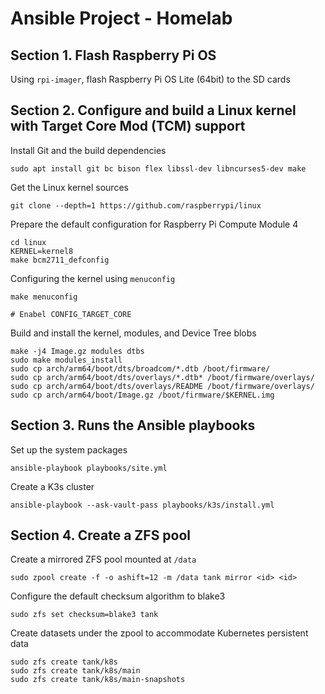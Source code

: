 # Ansible Project - Homelab

## Section 1. Flash Raspberry Pi OS

Using `rpi-imager`, flash Raspberry Pi OS Lite (64bit) to the SD cards

## Section 2. Configure and build a Linux kernel with Target Core Mod (TCM) support

Install Git and the build dependencies

```shell
sudo apt install git bc bison flex libssl-dev libncurses5-dev make
```

Get the Linux kernel sources

```shell
git clone --depth=1 https://github.com/raspberrypi/linux
```

Prepare the default configuration for Raspberry Pi Compute Module 4

```shell
cd linux
KERNEL=kernel8
make bcm2711_defconfig
```

Configuring the kernel using `menuconfig`

```shell
make menuconfig

# Enabel CONFIG_TARGET_CORE
```

Build and install the kernel, modules, and Device Tree blobs

```shell
make -j4 Image.gz modules dtbs
sudo make modules_install
sudo cp arch/arm64/boot/dts/broadcom/*.dtb /boot/firmware/
sudo cp arch/arm64/boot/dts/overlays/*.dtb* /boot/firmware/overlays/
sudo cp arch/arm64/boot/dts/overlays/README /boot/firmware/overlays/
sudo cp arch/arm64/boot/Image.gz /boot/firmware/$KERNEL.img
```

## Section 3. Runs the Ansible playbooks

Set up the system packages

```shell
ansible-playbook playbooks/site.yml
```

Create a K3s cluster

```shell
ansible-playbook --ask-vault-pass playbooks/k3s/install.yml
```

## Section 4. Create a ZFS pool

Create a mirrored ZFS pool mounted at `/data`

```shell
sudo zpool create -f -o ashift=12 -m /data tank mirror <id> <id>
```

Configure the default checksum algorithm to blake3

```shell
sudo zfs set checksum=blake3 tank
```

Create datasets under the zpool to accommodate Kubernetes persistent data

```shell
sudo zfs create tank/k8s
sudo zfs create tank/k8s/main
sudo zfs create tank/k8s/main-snapshots
```

